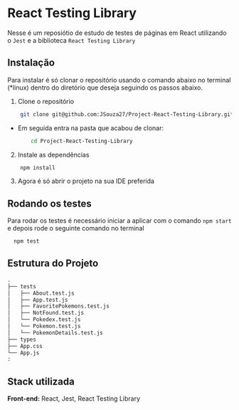 
# React Testing Library

Nesse é um reposiótio de estudo de testes
de páginas em React utilizando o `Jest` e a 
biblioteca `React Testing Library`


## Instalação

Para instalar é só clonar o repositório 
usando o comando abaixo no terminal (*linux) dentro
do diretório que deseja seguindo os passos
abaixo.

1. Clone o repositório

```bash
    git clone git@github.com:JSouza27/Project-React-Testing-Library.git
```
- Em seguida entra na pasta que acabou de clonar:

    ```bash
        cd Project-React-Testing-Library
    ```

2. Instale as dependências

```bash
    npm install
```

3. Agora é só abrir o projeto na sua IDE preferida
    
## Rodando os testes

Para rodar os testes é necessário iniciar a aplicar 
com o comando `npm start` e depois rode o seguinte
comando no terminal

```bash
  npm test
```


## Estrutura do Projeto

```md
.
├── tests
│   ├── About.test.js
│   ├── App.test.js
│   ├── FavoritePokemons.test.js
│   ├── NotFound.test.js
│   └── Pokedex.test.js
│   └── Pokemon.test.js
│   └── PokemonDetails.test.js
├── types
├── App.css
└── App.js
:
```
## Stack utilizada

**Front-end:** React, Jest, React Testing Library
